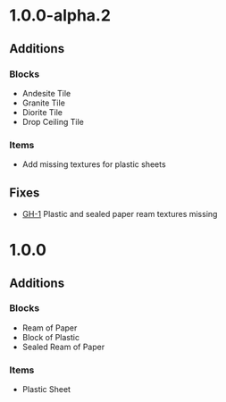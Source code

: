 # 1.0.0-alpha.2

## Additions

### Blocks

- Andesite Tile
- Granite Tile
- Diorite Tile
- Drop Ceiling Tile

### Items

- Add missing textures for plastic sheets

## Fixes

- [GH-1](https://github.com/BasicCorruption/BetterDecorations/issues/1) Plastic and sealed paper ream textures missing

# 1.0.0

## Additions

### Blocks

- Ream of Paper
- Block of Plastic
- Sealed Ream of Paper

### Items

- Plastic Sheet